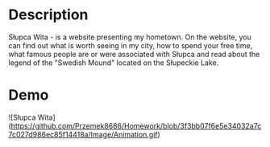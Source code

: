 # Description

Słupca Wita - is a website presenting my hometown. On the website, you can find out what is worth seeing in my city, how to spend your free time, what famous people are or were associated with Słupca and read about the legend of the "Swedish Mound" located on the Słupeckie Lake.

# Demo

![Słupca Wita] (https://github.com/Przemek8686/Homework/blob/3f3bb07f6e5e34032a7c7c027d986ec85f14418a/Image/Animation.gif)

